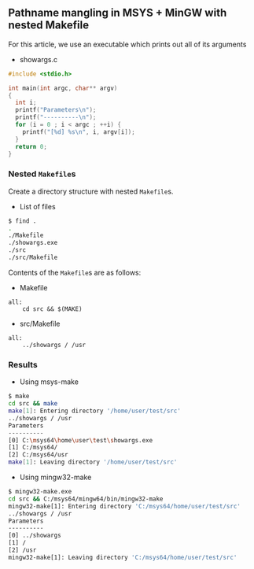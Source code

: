 ## Pathname mangling in MSYS + MinGW with nested Makefile

For this article, we use an executable which prints out all of its arguments

* showargs.c

```c
#include <stdio.h>

int main(int argc, char** argv)
{
  int i;
  printf("Parameters\n");
  printf("----------\n");
  for (i = 0 ; i < argc ; ++i) {
    printf("[%d] %s\n", i, argv[i]);
  }
  return 0;
}
```

### Nested `Makefile`s

Create a directory structure with nested `Makefile`s.

* List of files

```sh
$ find .
.
./Makefile
./showargs.exe
./src
./src/Makefile
```

Contents of the `Makefile`s are as follows:

* Makefile

```make
all:
	cd src && $(MAKE)
```

* src/Makefile

```make
all:
	../showargs / /usr
```

### Results

* Using msys-make

```sh
$ make
cd src && make
make[1]: Entering directory '/home/user/test/src'
../showargs / /usr
Parameters
----------
[0] C:\msys64\home\user\test\showargs.exe
[1] C:/msys64/
[2] C:/msys64/usr
make[1]: Leaving directory '/home/user/test/src'
```

* Using mingw32-make

```sh
$ mingw32-make.exe
cd src && C:/msys64/mingw64/bin/mingw32-make
mingw32-make[1]: Entering directory 'C:/msys64/home/user/test/src'
../showargs / /usr
Parameters
----------
[0] ../showargs
[1] /
[2] /usr
mingw32-make[1]: Leaving directory 'C:/msys64/home/user/test/src'
```
